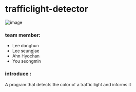 # trafficlight-detector
![image](https://github.com/penggin/trafficlight-detector/assets/108963864/4878ada9-e576-4577-95e0-4ca77563dcde)
### team member:  
* Lee donghun 
* Lee seungjae
* Ahn Hyochan 
* You seongmin
  
### introduce : 
A program that detects the color of a traffic light and informs it
